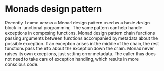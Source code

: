 # Monads design pattern
Recently, I came across a Monad design pattern used as a basic design block in functional programming. The same pattern can help handle exceptions in composing functions.
 Monad design pattern chain functions passing arguments between functions accompanied by metadata about the possible exception. If an exception arises in the middle of the chain, the rest functions pass the info about the exception down the chain. Monad never raises its own exceptions, just setting error metadata. The caller thus does not need to take care of exception handling, which results in more conscious code.
